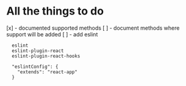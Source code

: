 # All the things to do
[x] - documented supported methods
[ ] - document methods where support will be added
[ ] - add eslint
```
  eslint
  eslint-plugin-react
  eslint-plugin-react-hooks
```
```
  "eslintConfig": {
    "extends": "react-app"
  }
```